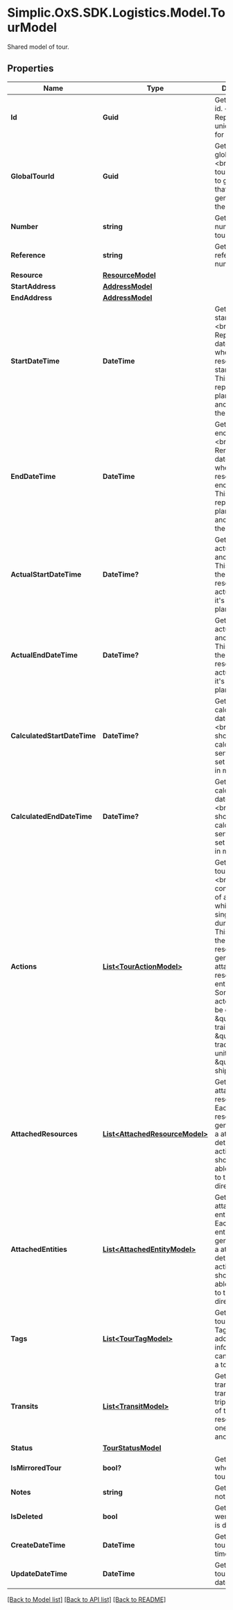 # Simplic.OxS.SDK.Logistics.Model.TourModel
Shared model of tour.

## Properties

Name | Type | Description | Notes
------------ | ------------- | ------------- | -------------
**Id** | **Guid** | Gets or sets the id.  &lt;br&gt;  Represents a unique identifier for a tour.   | [optional] 
**GlobalTourId** | **Guid** | Gets or sets the global tour id.  &lt;br&gt;  The global tour id is used to group tours that were generated from the same tour.   | [optional] 
**Number** | **string** | Gets or sets the number of the tour. | [optional] 
**Reference** | **string** | Gets or sets the reference number. | [optional] 
**Resource** | [**ResourceModel**](ResourceModel.md) |  | [optional] 
**StartAddress** | [**AddressModel**](AddressModel.md) |  | [optional] 
**EndAddress** | [**AddressModel**](AddressModel.md) |  | [optional] 
**StartDateTime** | **DateTime** | Gets or sets the start date time.  &lt;br&gt;  Represents the date and time when the resource should start it&#39;s trip.    This just represents the planned date and time, not the actual start. | [optional] 
**EndDateTime** | **DateTime** | Gets or sets the end date time.  &lt;br&gt;  Rerpresents the date and time when the resource should end it&#39;s trip.    This just represents the planned date and time, not the actual end. | [optional] 
**ActualStartDateTime** | **DateTime?** | Gets or sets the actual start date and time.  &lt;br&gt;  This represents the time the resource actually started it&#39;s trip, not the planned start.   | [optional] 
**ActualEndDateTime** | **DateTime?** | Gets or sets the actual end date and time.  &lt;br&gt;  This represents the time the resource actually ended it&#39;s trip, not the planned end.   | [optional] 
**CalculatedStartDateTime** | **DateTime?** | Gets or sets the calculated start date and time.  &lt;br&gt;  This value should be calculated by a service and not set by the user in most cases.   | [optional] 
**CalculatedEndDateTime** | **DateTime?** | Gets or sets the calculated end date and time.  &lt;br&gt;  This value should be calculated by a service and not set by the user in most cases.   | [optional] 
**Actions** | [**List&lt;TourActionModel&gt;**](TourActionModel.md) | Gets or sets the tour actions.  &lt;br&gt;  This list contains a list of actions which define single events during the trip.    This list will be the primary resource for the generation of attached resources and entities.  &lt;br&gt;  Some of these actoins might be e.g.: \&quot;Add trailer\&quot;, \&quot;Change tractor unit\&quot; or \&quot;Load shipment\&quot;.   | [optional] 
**AttachedResources** | [**List&lt;AttachedResourceModel&gt;**](AttachedResourceModel.md) | Gets or sets the attached resources.  &lt;br&gt;  Each attached resource will be generetad from a attaching and detaching action.    The user should not be able to add data to this list directly. | [optional] 
**AttachedEntities** | [**List&lt;AttachedEntityModel&gt;**](AttachedEntityModel.md) | Gets or sets the attached entities.  &lt;br&gt;  Each attached entity will be generated from a attaching and detaching action.    The user should not be able to add data to this list directly. | [optional] 
**Tags** | [**List&lt;TourTagModel&gt;**](TourTagModel.md) | Gets or sets tour tags.  &lt;br&gt;  Tags are shorts additional information that can be added to a tour.   | [optional] 
**Transits** | [**List&lt;TransitModel&gt;**](TransitModel.md) | Gets or sets transits.  &lt;br&gt;  A transit is a trip/movement of the primary resource from one place to another.   | [optional] 
**Status** | [**TourStatusModel**](TourStatusModel.md) |  | [optional] 
**IsMirroredTour** | **bool?** | Gets or sets whether the tour is mirrored. | [optional] 
**Notes** | **string** | Gets or sets a note to the tour. | [optional] 
**IsDeleted** | **bool** | Gets or sets werther the tour is deleted. | [optional] 
**CreateDateTime** | **DateTime** | Gets or sets the tour create date time | [optional] 
**UpdateDateTime** | **DateTime** | Gets or sets the tour update date time | [optional] 

[[Back to Model list]](../README.md#documentation-for-models) [[Back to API list]](../README.md#documentation-for-api-endpoints) [[Back to README]](../README.md)

